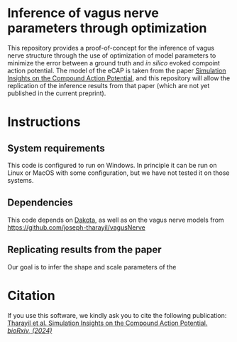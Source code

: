 # Inference of vagus nerve parameters through optimization

This repository provides a proof-of-concept for the inference of vagus nerve structure through the use of optimization of model parameters to minimize the error between a ground truth and *in silico* evoked compoint action potential. The model of the eCAP is taken from the paper [Simulation Insights on the Compound Action Potential](https://www.biorxiv.org/content/10.1101/2024.10.16.618681v1), and this repository will allow the replication of the inference results from that paper (which are not yet published in the current preprint). 

# Instructions

## System requirements
This code is configured to run on Windows. In principle it can be run on Linux or MacOS with some configuration, but we have not tested it on those systems.

## Dependencies
This code depends on [Dakota](https://dakota.sandia.gov/), as well as on the vagus nerve models from <https://github.com/joseph-tharayil/vagusNerve>

## Replicating results from the paper
Our goal is to infer the shape and scale parameters of the 


# Citation
If you use this software, we kindly ask you to cite the following publication:
[Tharayil et al. Simulation Insights on the Compound Action Potential. *bioRxiv, (2024)*](https://www.biorxiv.org/content/10.1101/2024.10.16.618681v1.abstract)
